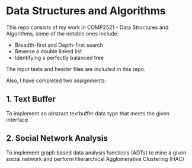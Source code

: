 # Data Structures and Algorithms

This repo consists of my work in COMP2521 - Data Structures and Algorithms, some of the notable ones include:
* Breadth-first and Depth-first search
* Reverse a double linked list
* Identifying a perfectly balanced tree

The input tests and header files are included in this repo.

Also, I have completed two assignments:
## 1. Text Buffer

To implement an abstract textbuffer data type that meets the given interface.

## 2. Social Network Analysis

To implement graph based data analysis functions (ADTs) to mine a given social network and perform Hierarchical Agglomerative Clustering (HAC)
